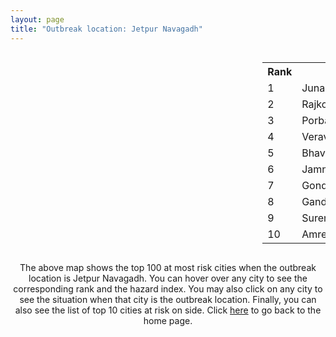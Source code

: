 ```yaml
---
layout: page
title: "Outbreak location: Jetpur Navagadh"
---
```

<div style="width: 100%; overflow: auto;">
<div style="width: 75%; float: left;">
<div id="mapid">
<script src="https://buda-magenta.github.io/hazard_map/load_map.js"></script>

<script>
var marker_outbreak = L.marker([21.764059, 70.616660],{"autoPan": true}).addTo(map); marker_outbreak.bindTooltip("Jetpur Navagadh").openTooltip();

var circle_1 = L.circle([21.517410, 70.464275], {"pane": "markerPane", "color": "red", "fill": true, "fillOpacity": 0.2, "fillRule": "evenodd", "lineCap": "round", "lineJoin": "round", "opacity": 1.0, "radius": 147585, "stroke": true, "weight": 3}).addTo(map);
circle_1.bindTooltip("Junagadh<br>rank: 1<br>hazard index: 0.147586")
circle_1.bindPopup('<a href="https://buda-magenta.github.io/hazard_map/Junagadh">Junagadh</a>')

var circle_2 = L.circle([22.305199, 70.802833], {"pane": "markerPane", "color": "red", "fill": true, "fillOpacity": 0.2, "fillRule": "evenodd", "lineCap": "round", "lineJoin": "round", "opacity": 1.0, "radius": 78811, "stroke": true, "weight": 3}).addTo(map);
circle_2.bindTooltip("Rajkot<br>rank: 2<br>hazard index: 0.078811")
circle_2.bindPopup('<a href="https://buda-magenta.github.io/hazard_map/Rajkot">Rajkot</a>')

var circle_3 = L.circle([21.640900, 69.611000], {"pane": "markerPane", "color": "red", "fill": true, "fillOpacity": 0.2, "fillRule": "evenodd", "lineCap": "round", "lineJoin": "round", "opacity": 1.0, "radius": 41644, "stroke": true, "weight": 3}).addTo(map);
circle_3.bindTooltip("Porbandar<br>rank: 3<br>hazard index: 0.041644")
circle_3.bindPopup('<a href="https://buda-magenta.github.io/hazard_map/Porbandar">Porbandar</a>')

var circle_4 = L.circle([20.905700, 70.378100], {"pane": "markerPane", "color": "red", "fill": true, "fillOpacity": 0.2, "fillRule": "evenodd", "lineCap": "round", "lineJoin": "round", "opacity": 1.0, "radius": 39032, "stroke": true, "weight": 3}).addTo(map);
circle_4.bindTooltip("Veraval<br>rank: 4<br>hazard index: 0.039032")
circle_4.bindPopup('<a href="https://buda-magenta.github.io/hazard_map/Veraval">Veraval</a>')

var circle_5 = L.circle([21.771884, 72.141645], {"pane": "markerPane", "color": "red", "fill": true, "fillOpacity": 0.2, "fillRule": "evenodd", "lineCap": "round", "lineJoin": "round", "opacity": 1.0, "radius": 14804, "stroke": true, "weight": 3}).addTo(map);
circle_5.bindTooltip("Bhavnagar<br>rank: 5<br>hazard index: 0.014804")
circle_5.bindPopup('<a href="https://buda-magenta.github.io/hazard_map/Bhavnagar">Bhavnagar</a>')

var circle_6 = L.circle([22.473242, 70.055210], {"pane": "markerPane", "color": "red", "fill": true, "fillOpacity": 0.2, "fillRule": "evenodd", "lineCap": "round", "lineJoin": "round", "opacity": 1.0, "radius": 13197, "stroke": true, "weight": 3}).addTo(map);
circle_6.bindTooltip("Jamnagar<br>rank: 6<br>hazard index: 0.013197")
circle_6.bindPopup('<a href="https://buda-magenta.github.io/hazard_map/Jamnagar">Jamnagar</a>')

var circle_7 = L.circle([21.972182, 70.795524], {"pane": "markerPane", "color": "red", "fill": true, "fillOpacity": 0.2, "fillRule": "evenodd", "lineCap": "round", "lineJoin": "round", "opacity": 1.0, "radius": 6857, "stroke": true, "weight": 3}).addTo(map);
circle_7.bindTooltip("Gondal<br>rank: 7<br>hazard index: 0.006858")
circle_7.bindPopup('<a href="https://buda-magenta.github.io/hazard_map/Gondal">Gondal</a>')

var circle_8 = L.circle([23.071874, 70.131715], {"pane": "markerPane", "color": "red", "fill": true, "fillOpacity": 0.2, "fillRule": "evenodd", "lineCap": "round", "lineJoin": "round", "opacity": 1.0, "radius": 6200, "stroke": true, "weight": 3}).addTo(map);
circle_8.bindTooltip("Gandhidham<br>rank: 8<br>hazard index: 0.006201")
circle_8.bindPopup('<a href="https://buda-magenta.github.io/hazard_map/Gandhidham">Gandhidham</a>')

var circle_9 = L.circle([22.750000, 71.666667], {"pane": "markerPane", "color": "red", "fill": true, "fillOpacity": 0.2, "fillRule": "evenodd", "lineCap": "round", "lineJoin": "round", "opacity": 1.0, "radius": 4492, "stroke": true, "weight": 3}).addTo(map);
circle_9.bindTooltip("Surendranagar<br>rank: 9<br>hazard index: 0.004493")
circle_9.bindPopup('<a href="https://buda-magenta.github.io/hazard_map/Surendranagar">Surendranagar</a>')

var circle_10 = L.circle([20.866667, 70.750000], {"pane": "markerPane", "color": "red", "fill": true, "fillOpacity": 0.2, "fillRule": "evenodd", "lineCap": "round", "lineJoin": "round", "opacity": 1.0, "radius": 3972, "stroke": true, "weight": 3}).addTo(map);
circle_10.bindTooltip("Amreli<br>rank: 10<br>hazard index: 0.003972")
circle_10.bindPopup('<a href="https://buda-magenta.github.io/hazard_map/Amreli">Amreli</a>')

var circle_11 = L.circle([23.021624, 72.579707], {"pane": "markerPane", "color": "red", "fill": true, "fillOpacity": 0.2, "fillRule": "evenodd", "lineCap": "round", "lineJoin": "round", "opacity": 1.0, "radius": 3799, "stroke": true, "weight": 3}).addTo(map);
circle_11.bindTooltip("Ahmedabad<br>rank: 11<br>hazard index: 0.003799")
circle_11.bindPopup('<a href="https://buda-magenta.github.io/hazard_map/Ahmedabad">Ahmedabad</a>')

var circle_12 = L.circle([23.247245, 69.668339], {"pane": "markerPane", "color": "red", "fill": true, "fillOpacity": 0.2, "fillRule": "evenodd", "lineCap": "round", "lineJoin": "round", "opacity": 1.0, "radius": 3668, "stroke": true, "weight": 3}).addTo(map);
circle_12.bindTooltip("Bhuj<br>rank: 12<br>hazard index: 0.003668")
circle_12.bindPopup('<a href="https://buda-magenta.github.io/hazard_map/Bhuj">Bhuj</a>')

var circle_13 = L.circle([22.168600, 71.668500], {"pane": "markerPane", "color": "red", "fill": true, "fillOpacity": 0.2, "fillRule": "evenodd", "lineCap": "round", "lineJoin": "round", "opacity": 1.0, "radius": 3248, "stroke": true, "weight": 3}).addTo(map);
circle_13.bindTooltip("Botad<br>rank: 13<br>hazard index: 0.003249")
circle_13.bindPopup('<a href="https://buda-magenta.github.io/hazard_map/Botad">Botad</a>')

var circle_14 = L.circle([22.910184, 69.899418], {"pane": "markerPane", "color": "red", "fill": true, "fillOpacity": 0.2, "fillRule": "evenodd", "lineCap": "round", "lineJoin": "round", "opacity": 1.0, "radius": 3221, "stroke": true, "weight": 3}).addTo(map);
circle_14.bindTooltip("Bhadreshwar<br>rank: 14<br>hazard index: 0.003221")
circle_14.bindPopup('<a href="https://buda-magenta.github.io/hazard_map/Bhadreshwar">Bhadreshwar</a>')

var circle_15 = L.circle([19.075990, 72.877393], {"pane": "markerPane", "color": "red", "fill": true, "fillOpacity": 0.2, "fillRule": "evenodd", "lineCap": "round", "lineJoin": "round", "opacity": 1.0, "radius": 2140, "stroke": true, "weight": 3}).addTo(map);
circle_15.bindTooltip("Mumbai<br>rank: 15<br>hazard index: 0.002140")
circle_15.bindPopup('<a href="https://buda-magenta.github.io/hazard_map/Mumbai">Mumbai</a>')

var circle_16 = L.circle([25.264902, 82.985787], {"pane": "markerPane", "color": "red", "fill": true, "fillOpacity": 0.2, "fillRule": "evenodd", "lineCap": "round", "lineJoin": "round", "opacity": 1.0, "radius": 966, "stroke": true, "weight": 3}).addTo(map);
circle_16.bindTooltip("Morvi<br>rank: 16<br>hazard index: 0.000967")
circle_16.bindPopup('<a href="https://buda-magenta.github.io/hazard_map/Morvi">Morvi</a>')

var circle_17 = L.circle([21.170200, 72.831100], {"pane": "markerPane", "color": "red", "fill": true, "fillOpacity": 0.2, "fillRule": "evenodd", "lineCap": "round", "lineJoin": "round", "opacity": 1.0, "radius": 881, "stroke": true, "weight": 3}).addTo(map);
circle_17.bindTooltip("Surat<br>rank: 17<br>hazard index: 0.000881")
circle_17.bindPopup('<a href="https://buda-magenta.github.io/hazard_map/Surat">Surat</a>')

var circle_18 = L.circle([28.651718, 77.221939], {"pane": "markerPane", "color": "red", "fill": true, "fillOpacity": 0.2, "fillRule": "evenodd", "lineCap": "round", "lineJoin": "round", "opacity": 1.0, "radius": 473, "stroke": true, "weight": 3}).addTo(map);
circle_18.bindTooltip("Delhi<br>rank: 18<br>hazard index: 0.000473")
circle_18.bindPopup('<a href="https://buda-magenta.github.io/hazard_map/Delhi">Delhi</a>')

var circle_19 = L.circle([22.297314, 73.194257], {"pane": "markerPane", "color": "red", "fill": true, "fillOpacity": 0.2, "fillRule": "evenodd", "lineCap": "round", "lineJoin": "round", "opacity": 1.0, "radius": 329, "stroke": true, "weight": 3}).addTo(map);
circle_19.bindTooltip("Vadodara<br>rank: 19<br>hazard index: 0.000329")
circle_19.bindPopup('<a href="https://buda-magenta.github.io/hazard_map/Vadodara">Vadodara</a>')

var circle_20 = L.circle([24.170979, 72.436638], {"pane": "markerPane", "color": "red", "fill": true, "fillOpacity": 0.2, "fillRule": "evenodd", "lineCap": "round", "lineJoin": "round", "opacity": 1.0, "radius": 207, "stroke": true, "weight": 3}).addTo(map);
circle_20.bindTooltip("Palanpur<br>rank: 20<br>hazard index: 0.000207")
circle_20.bindPopup('<a href="https://buda-magenta.github.io/hazard_map/Palanpur">Palanpur</a>')

var circle_21 = L.circle([26.296772, 73.035143], {"pane": "markerPane", "color": "red", "fill": true, "fillOpacity": 0.2, "fillRule": "evenodd", "lineCap": "round", "lineJoin": "round", "opacity": 1.0, "radius": 183, "stroke": true, "weight": 3}).addTo(map);
circle_21.bindTooltip("Jodhpur<br>rank: 21<br>hazard index: 0.000184")
circle_21.bindPopup('<a href="https://buda-magenta.github.io/hazard_map/Jodhpur">Jodhpur</a>')

var circle_22 = L.circle([24.268349, 72.204387], {"pane": "markerPane", "color": "red", "fill": true, "fillOpacity": 0.2, "fillRule": "evenodd", "lineCap": "round", "lineJoin": "round", "opacity": 1.0, "radius": 181, "stroke": true, "weight": 3}).addTo(map);
circle_22.bindTooltip("Deesa<br>rank: 22<br>hazard index: 0.000181")
circle_22.bindPopup('<a href="https://buda-magenta.github.io/hazard_map/Deesa">Deesa</a>')

var circle_23 = L.circle([22.901200, 88.389900], {"pane": "markerPane", "color": "red", "fill": true, "fillOpacity": 0.2, "fillRule": "evenodd", "lineCap": "round", "lineJoin": "round", "opacity": 1.0, "radius": 176, "stroke": true, "weight": 3}).addTo(map);
circle_23.bindTooltip("Hugli-Chinsurah<br>rank: 23<br>hazard index: 0.000176")
circle_23.bindPopup('<a href="https://buda-magenta.github.io/hazard_map/Hugli-Chinsurah">Hugli-Chinsurah</a>')

var circle_24 = L.circle([26.505476, 93.977739], {"pane": "markerPane", "color": "red", "fill": true, "fillOpacity": 0.2, "fillRule": "evenodd", "lineCap": "round", "lineJoin": "round", "opacity": 1.0, "radius": 166, "stroke": true, "weight": 3}).addTo(map);
circle_24.bindTooltip("Chandan Nagar<br>rank: 24<br>hazard index: 0.000166")
circle_24.bindPopup('<a href="https://buda-magenta.github.io/hazard_map/Chandan_Nagar">Chandan Nagar</a>')

var circle_25 = L.circle([23.258486, 77.401989], {"pane": "markerPane", "color": "red", "fill": true, "fillOpacity": 0.2, "fillRule": "evenodd", "lineCap": "round", "lineJoin": "round", "opacity": 1.0, "radius": 153, "stroke": true, "weight": 3}).addTo(map);
circle_25.bindTooltip("Bhopal<br>rank: 25<br>hazard index: 0.000153")
circle_25.bindPopup('<a href="https://buda-magenta.github.io/hazard_map/Bhopal">Bhopal</a>')

var circle_26 = L.circle([23.774057, 71.683735], {"pane": "markerPane", "color": "red", "fill": true, "fillOpacity": 0.2, "fillRule": "evenodd", "lineCap": "round", "lineJoin": "round", "opacity": 1.0, "radius": 138, "stroke": true, "weight": 3}).addTo(map);
circle_26.bindTooltip("Patan<br>rank: 26<br>hazard index: 0.000138")
circle_26.bindPopup('<a href="https://buda-magenta.github.io/hazard_map/Patan">Patan</a>')

var circle_27 = L.circle([26.915458, 75.818982], {"pane": "markerPane", "color": "red", "fill": true, "fillOpacity": 0.2, "fillRule": "evenodd", "lineCap": "round", "lineJoin": "round", "opacity": 1.0, "radius": 120, "stroke": true, "weight": 3}).addTo(map);
circle_27.bindTooltip("Jaipur<br>rank: 27<br>hazard index: 0.000120")
circle_27.bindPopup('<a href="https://buda-magenta.github.io/hazard_map/Jaipur">Jaipur</a>')

var circle_28 = L.circle([19.194329, 72.970178], {"pane": "markerPane", "color": "red", "fill": true, "fillOpacity": 0.2, "fillRule": "evenodd", "lineCap": "round", "lineJoin": "round", "opacity": 1.0, "radius": 119, "stroke": true, "weight": 3}).addTo(map);
circle_28.bindTooltip("Thane<br>rank: 28<br>hazard index: 0.000120")
circle_28.bindPopup('<a href="https://buda-magenta.github.io/hazard_map/Thane">Thane</a>')

var circle_29 = L.circle([19.439885, 72.880383], {"pane": "markerPane", "color": "red", "fill": true, "fillOpacity": 0.2, "fillRule": "evenodd", "lineCap": "round", "lineJoin": "round", "opacity": 1.0, "radius": 116, "stroke": true, "weight": 3}).addTo(map);
circle_29.bindTooltip("Vasai<br>rank: 29<br>hazard index: 0.000116")
circle_29.bindPopup('<a href="https://buda-magenta.github.io/hazard_map/Vasai">Vasai</a>')

var circle_30 = L.circle([22.974972, 88.434592], {"pane": "markerPane", "color": "red", "fill": true, "fillOpacity": 0.2, "fillRule": "evenodd", "lineCap": "round", "lineJoin": "round", "opacity": 1.0, "radius": 100, "stroke": true, "weight": 3}).addTo(map);
circle_30.bindTooltip("Kalyani<br>rank: 30<br>hazard index: 0.000100")
circle_30.bindPopup('<a href="https://buda-magenta.github.io/hazard_map/Kalyani">Kalyani</a>')

var circle_31 = L.circle([22.541418, 88.357691], {"pane": "markerPane", "color": "red", "fill": true, "fillOpacity": 0.2, "fillRule": "evenodd", "lineCap": "round", "lineJoin": "round", "opacity": 1.0, "radius": 99, "stroke": true, "weight": 3}).addTo(map);
circle_31.bindTooltip("Kolkata<br>rank: 31<br>hazard index: 0.000100")
circle_31.bindPopup('<a href="https://buda-magenta.github.io/hazard_map/Kolkata">Kolkata</a>')

var circle_32 = L.circle([23.160894, 79.949770], {"pane": "markerPane", "color": "red", "fill": true, "fillOpacity": 0.2, "fillRule": "evenodd", "lineCap": "round", "lineJoin": "round", "opacity": 1.0, "radius": 90, "stroke": true, "weight": 3}).addTo(map);
circle_32.bindTooltip("Jabalpur<br>rank: 32<br>hazard index: 0.000090")
circle_32.bindPopup('<a href="https://buda-magenta.github.io/hazard_map/Jabalpur">Jabalpur</a>')

var circle_33 = L.circle([18.521428, 73.854454], {"pane": "markerPane", "color": "red", "fill": true, "fillOpacity": 0.2, "fillRule": "evenodd", "lineCap": "round", "lineJoin": "round", "opacity": 1.0, "radius": 89, "stroke": true, "weight": 3}).addTo(map);
circle_33.bindTooltip("Pune<br>rank: 33<br>hazard index: 0.000089")
circle_33.bindPopup('<a href="https://buda-magenta.github.io/hazard_map/Pune">Pune</a>')

var circle_34 = L.circle([17.388786, 78.461065], {"pane": "markerPane", "color": "red", "fill": true, "fillOpacity": 0.2, "fillRule": "evenodd", "lineCap": "round", "lineJoin": "round", "opacity": 1.0, "radius": 80, "stroke": true, "weight": 3}).addTo(map);
circle_34.bindTooltip("Hyderabad<br>rank: 34<br>hazard index: 0.000081")
circle_34.bindPopup('<a href="https://buda-magenta.github.io/hazard_map/Hyderabad">Hyderabad</a>')

var circle_35 = L.circle([21.149813, 79.082056], {"pane": "markerPane", "color": "red", "fill": true, "fillOpacity": 0.2, "fillRule": "evenodd", "lineCap": "round", "lineJoin": "round", "opacity": 1.0, "radius": 75, "stroke": true, "weight": 3}).addTo(map);
circle_35.bindTooltip("Nagpur<br>rank: 35<br>hazard index: 0.000076")
circle_35.bindPopup('<a href="https://buda-magenta.github.io/hazard_map/Nagpur">Nagpur</a>')

var circle_36 = L.circle([23.223288, 72.649227], {"pane": "markerPane", "color": "red", "fill": true, "fillOpacity": 0.2, "fillRule": "evenodd", "lineCap": "round", "lineJoin": "round", "opacity": 1.0, "radius": 60, "stroke": true, "weight": 3}).addTo(map);
circle_36.bindTooltip("Gandhinagar<br>rank: 36<br>hazard index: 0.000061")
circle_36.bindPopup('<a href="https://buda-magenta.github.io/hazard_map/Gandhinagar">Gandhinagar</a>')

var circle_37 = L.circle([23.666667, 72.500000], {"pane": "markerPane", "color": "red", "fill": true, "fillOpacity": 0.2, "fillRule": "evenodd", "lineCap": "round", "lineJoin": "round", "opacity": 1.0, "radius": 57, "stroke": true, "weight": 3}).addTo(map);
circle_37.bindTooltip("Mahesana<br>rank: 37<br>hazard index: 0.000058")
circle_37.bindPopup('<a href="https://buda-magenta.github.io/hazard_map/Mahesana">Mahesana</a>')

var circle_38 = L.circle([23.174597, 75.785142], {"pane": "markerPane", "color": "red", "fill": true, "fillOpacity": 0.2, "fillRule": "evenodd", "lineCap": "round", "lineJoin": "round", "opacity": 1.0, "radius": 51, "stroke": true, "weight": 3}).addTo(map);
circle_38.bindTooltip("Ujjain<br>rank: 38<br>hazard index: 0.000051")
circle_38.bindPopup('<a href="https://buda-magenta.github.io/hazard_map/Ujjain">Ujjain</a>')

var circle_39 = L.circle([26.838100, 80.934600], {"pane": "markerPane", "color": "red", "fill": true, "fillOpacity": 0.2, "fillRule": "evenodd", "lineCap": "round", "lineJoin": "round", "opacity": 1.0, "radius": 49, "stroke": true, "weight": 3}).addTo(map);
circle_39.bindTooltip("Lucknow<br>rank: 39<br>hazard index: 0.000049")
circle_39.bindPopup('<a href="https://buda-magenta.github.io/hazard_map/Lucknow">Lucknow</a>')

var circle_40 = L.circle([25.335649, 83.007629], {"pane": "markerPane", "color": "red", "fill": true, "fillOpacity": 0.2, "fillRule": "evenodd", "lineCap": "round", "lineJoin": "round", "opacity": 1.0, "radius": 39, "stroke": true, "weight": 3}).addTo(map);
circle_40.bindTooltip("Varanasi<br>rank: 40<br>hazard index: 0.000039")
circle_40.bindPopup('<a href="https://buda-magenta.github.io/hazard_map/Varanasi">Varanasi</a>')

var circle_41 = L.circle([22.558499, 72.962563], {"pane": "markerPane", "color": "red", "fill": true, "fillOpacity": 0.2, "fillRule": "evenodd", "lineCap": "round", "lineJoin": "round", "opacity": 1.0, "radius": 38, "stroke": true, "weight": 3}).addTo(map);
circle_41.bindTooltip("Anand<br>rank: 41<br>hazard index: 0.000039")
circle_41.bindPopup('<a href="https://buda-magenta.github.io/hazard_map/Anand">Anand</a>')

var circle_42 = L.circle([22.689507, 72.871520], {"pane": "markerPane", "color": "red", "fill": true, "fillOpacity": 0.2, "fillRule": "evenodd", "lineCap": "round", "lineJoin": "round", "opacity": 1.0, "radius": 37, "stroke": true, "weight": 3}).addTo(map);
circle_42.bindTooltip("Nadiad<br>rank: 42<br>hazard index: 0.000037")
circle_42.bindPopup('<a href="https://buda-magenta.github.io/hazard_map/Nadiad">Nadiad</a>')

var circle_43 = L.circle([25.438130, 81.833800], {"pane": "markerPane", "color": "red", "fill": true, "fillOpacity": 0.2, "fillRule": "evenodd", "lineCap": "round", "lineJoin": "round", "opacity": 1.0, "radius": 36, "stroke": true, "weight": 3}).addTo(map);
circle_43.bindTooltip("Allahabad<br>rank: 43<br>hazard index: 0.000037")
circle_43.bindPopup('<a href="https://buda-magenta.github.io/hazard_map/Allahabad">Allahabad</a>')

var circle_44 = L.circle([28.428262, 77.002700], {"pane": "markerPane", "color": "red", "fill": true, "fillOpacity": 0.2, "fillRule": "evenodd", "lineCap": "round", "lineJoin": "round", "opacity": 1.0, "radius": 34, "stroke": true, "weight": 3}).addTo(map);
circle_44.bindTooltip("Gurgaon<br>rank: 44<br>hazard index: 0.000034")
circle_44.bindPopup('<a href="https://buda-magenta.github.io/hazard_map/Gurgaon">Gurgaon</a>')

var circle_45 = L.circle([23.250000, 87.750000], {"pane": "markerPane", "color": "red", "fill": true, "fillOpacity": 0.2, "fillRule": "evenodd", "lineCap": "round", "lineJoin": "round", "opacity": 1.0, "radius": 34, "stroke": true, "weight": 3}).addTo(map);
circle_45.bindTooltip("Barddhaman<br>rank: 45<br>hazard index: 0.000034")
circle_45.bindPopup('<a href="https://buda-magenta.github.io/hazard_map/Barddhaman">Barddhaman</a>')

var circle_46 = L.circle([21.237947, 81.633683], {"pane": "markerPane", "color": "red", "fill": true, "fillOpacity": 0.2, "fillRule": "evenodd", "lineCap": "round", "lineJoin": "round", "opacity": 1.0, "radius": 31, "stroke": true, "weight": 3}).addTo(map);
circle_46.bindTooltip("Raipur<br>rank: 46<br>hazard index: 0.000032")
circle_46.bindPopup('<a href="https://buda-magenta.github.io/hazard_map/Raipur">Raipur</a>')

var circle_47 = L.circle([12.979120, 77.591300], {"pane": "markerPane", "color": "red", "fill": true, "fillOpacity": 0.2, "fillRule": "evenodd", "lineCap": "round", "lineJoin": "round", "opacity": 1.0, "radius": 30, "stroke": true, "weight": 3}).addTo(map);
circle_47.bindTooltip("Bangalore<br>rank: 47<br>hazard index: 0.000031")
circle_47.bindPopup('<a href="https://buda-magenta.github.io/hazard_map/Bangalore">Bangalore</a>')

var circle_48 = L.circle([18.627929, 73.800983], {"pane": "markerPane", "color": "red", "fill": true, "fillOpacity": 0.2, "fillRule": "evenodd", "lineCap": "round", "lineJoin": "round", "opacity": 1.0, "radius": 30, "stroke": true, "weight": 3}).addTo(map);
circle_48.bindTooltip("Pimpri Chinchwad<br>rank: 48<br>hazard index: 0.000030")
circle_48.bindPopup('<a href="https://buda-magenta.github.io/hazard_map/Pimpri_Chinchwad">Pimpri Chinchwad</a>')

var circle_49 = L.circle([20.011247, 73.790236], {"pane": "markerPane", "color": "red", "fill": true, "fillOpacity": 0.2, "fillRule": "evenodd", "lineCap": "round", "lineJoin": "round", "opacity": 1.0, "radius": 29, "stroke": true, "weight": 3}).addTo(map);
circle_49.bindTooltip("Nashik<br>rank: 49<br>hazard index: 0.000029")
circle_49.bindPopup('<a href="https://buda-magenta.github.io/hazard_map/Nashik">Nashik</a>')

var circle_50 = L.circle([21.750000, 73.000000], {"pane": "markerPane", "color": "red", "fill": true, "fillOpacity": 0.2, "fillRule": "evenodd", "lineCap": "round", "lineJoin": "round", "opacity": 1.0, "radius": 28, "stroke": true, "weight": 3}).addTo(map);
circle_50.bindTooltip("Bharuch<br>rank: 50<br>hazard index: 0.000028")
circle_50.bindPopup('<a href="https://buda-magenta.github.io/hazard_map/Bharuch">Bharuch</a>')

var circle_51 = L.circle([22.720362, 75.868200], {"pane": "markerPane", "color": "red", "fill": true, "fillOpacity": 0.2, "fillRule": "evenodd", "lineCap": "round", "lineJoin": "round", "opacity": 1.0, "radius": 27, "stroke": true, "weight": 3}).addTo(map);
circle_51.bindTooltip("Indore<br>rank: 51<br>hazard index: 0.000028")
circle_51.bindPopup('<a href="https://buda-magenta.github.io/hazard_map/Indore">Indore</a>')

var circle_52 = L.circle([20.952407, 72.932383], {"pane": "markerPane", "color": "red", "fill": true, "fillOpacity": 0.2, "fillRule": "evenodd", "lineCap": "round", "lineJoin": "round", "opacity": 1.0, "radius": 27, "stroke": true, "weight": 3}).addTo(map);
circle_52.bindTooltip("Navsari<br>rank: 52<br>hazard index: 0.000027")
circle_52.bindPopup('<a href="https://buda-magenta.github.io/hazard_map/Navsari">Navsari</a>')

var circle_53 = L.circle([23.480592, 74.917790], {"pane": "markerPane", "color": "red", "fill": true, "fillOpacity": 0.2, "fillRule": "evenodd", "lineCap": "round", "lineJoin": "round", "opacity": 1.0, "radius": 26, "stroke": true, "weight": 3}).addTo(map);
circle_53.bindTooltip("Ratlam<br>rank: 53<br>hazard index: 0.000026")
circle_53.bindPopup('<a href="https://buda-magenta.github.io/hazard_map/Ratlam">Ratlam</a>')

var circle_54 = L.circle([22.610318, 73.461706], {"pane": "markerPane", "color": "red", "fill": true, "fillOpacity": 0.2, "fillRule": "evenodd", "lineCap": "round", "lineJoin": "round", "opacity": 1.0, "radius": 24, "stroke": true, "weight": 3}).addTo(map);
circle_54.bindTooltip("Kalol<br>rank: 54<br>hazard index: 0.000025")
circle_54.bindPopup('<a href="https://buda-magenta.github.io/hazard_map/Kalol">Kalol</a>')

var circle_55 = L.circle([15.398403, 73.812918], {"pane": "markerPane", "color": "red", "fill": true, "fillOpacity": 0.2, "fillRule": "evenodd", "lineCap": "round", "lineJoin": "round", "opacity": 1.0, "radius": 24, "stroke": true, "weight": 3}).addTo(map);
circle_55.bindTooltip("Vasco Da Gama<br>rank: 55<br>hazard index: 0.000025")
circle_55.bindPopup('<a href="https://buda-magenta.github.io/hazard_map/Vasco_Da_Gama">Vasco Da Gama</a>')

var circle_56 = L.circle([22.778500, 73.624516], {"pane": "markerPane", "color": "red", "fill": true, "fillOpacity": 0.2, "fillRule": "evenodd", "lineCap": "round", "lineJoin": "round", "opacity": 1.0, "radius": 22, "stroke": true, "weight": 3}).addTo(map);
circle_56.bindTooltip("Godhra<br>rank: 56<br>hazard index: 0.000022")
circle_56.bindPopup('<a href="https://buda-magenta.github.io/hazard_map/Godhra">Godhra</a>')

var circle_57 = L.circle([26.671329, 83.364583], {"pane": "markerPane", "color": "red", "fill": true, "fillOpacity": 0.2, "fillRule": "evenodd", "lineCap": "round", "lineJoin": "round", "opacity": 1.0, "radius": 21, "stroke": true, "weight": 3}).addTo(map);
circle_57.bindTooltip("Gorakhpur<br>rank: 57<br>hazard index: 0.000022")
circle_57.bindPopup('<a href="https://buda-magenta.github.io/hazard_map/Gorakhpur">Gorakhpur</a>')

var circle_58 = L.circle([26.469100, 74.639000], {"pane": "markerPane", "color": "red", "fill": true, "fillOpacity": 0.2, "fillRule": "evenodd", "lineCap": "round", "lineJoin": "round", "opacity": 1.0, "radius": 21, "stroke": true, "weight": 3}).addTo(map);
circle_58.bindTooltip("Ajmer<br>rank: 58<br>hazard index: 0.000021")
circle_58.bindPopup('<a href="https://buda-magenta.github.io/hazard_map/Ajmer">Ajmer</a>')

var circle_59 = L.circle([13.083694, 80.270186], {"pane": "markerPane", "color": "red", "fill": true, "fillOpacity": 0.2, "fillRule": "evenodd", "lineCap": "round", "lineJoin": "round", "opacity": 1.0, "radius": 17, "stroke": true, "weight": 3}).addTo(map);
circle_59.bindTooltip("Chennai<br>rank: 59<br>hazard index: 0.000017")
circle_59.bindPopup('<a href="https://buda-magenta.github.io/hazard_map/Chennai">Chennai</a>')

var circle_60 = L.circle([20.432402, 73.141172], {"pane": "markerPane", "color": "red", "fill": true, "fillOpacity": 0.2, "fillRule": "evenodd", "lineCap": "round", "lineJoin": "round", "opacity": 1.0, "radius": 17, "stroke": true, "weight": 3}).addTo(map);
circle_60.bindTooltip("Valsad<br>rank: 60<br>hazard index: 0.000017")
circle_60.bindPopup('<a href="https://buda-magenta.github.io/hazard_map/Valsad">Valsad</a>')

var circle_61 = L.circle([28.015929, 73.317137], {"pane": "markerPane", "color": "red", "fill": true, "fillOpacity": 0.2, "fillRule": "evenodd", "lineCap": "round", "lineJoin": "round", "opacity": 1.0, "radius": 16, "stroke": true, "weight": 3}).addTo(map);
circle_61.bindTooltip("Bikaner<br>rank: 61<br>hazard index: 0.000016")
circle_61.bindPopup('<a href="https://buda-magenta.github.io/hazard_map/Bikaner">Bikaner</a>')

var circle_62 = L.circle([28.457876, 79.405571], {"pane": "markerPane", "color": "red", "fill": true, "fillOpacity": 0.2, "fillRule": "evenodd", "lineCap": "round", "lineJoin": "round", "opacity": 1.0, "radius": 15, "stroke": true, "weight": 3}).addTo(map);
circle_62.bindTooltip("Bareilly<br>rank: 62<br>hazard index: 0.000016")
circle_62.bindPopup('<a href="https://buda-magenta.github.io/hazard_map/Bareilly">Bareilly</a>')

var circle_63 = L.circle([28.863842, 78.805778], {"pane": "markerPane", "color": "red", "fill": true, "fillOpacity": 0.2, "fillRule": "evenodd", "lineCap": "round", "lineJoin": "round", "opacity": 1.0, "radius": 15, "stroke": true, "weight": 3}).addTo(map);
circle_63.bindTooltip("Moradabad<br>rank: 63<br>hazard index: 0.000016")
circle_63.bindPopup('<a href="https://buda-magenta.github.io/hazard_map/Moradabad">Moradabad</a>')

var circle_64 = L.circle([23.388901, 88.372439], {"pane": "markerPane", "color": "red", "fill": true, "fillOpacity": 0.2, "fillRule": "evenodd", "lineCap": "round", "lineJoin": "round", "opacity": 1.0, "radius": 14, "stroke": true, "weight": 3}).addTo(map);
circle_64.bindTooltip("Nabadwip<br>rank: 64<br>hazard index: 0.000015")
circle_64.bindPopup('<a href="https://buda-magenta.github.io/hazard_map/Nabadwip">Nabadwip</a>')

var circle_65 = L.circle([17.849907, 75.276320], {"pane": "markerPane", "color": "red", "fill": true, "fillOpacity": 0.2, "fillRule": "evenodd", "lineCap": "round", "lineJoin": "round", "opacity": 1.0, "radius": 14, "stroke": true, "weight": 3}).addTo(map);
circle_65.bindTooltip("Solapur<br>rank: 65<br>hazard index: 0.000014")
circle_65.bindPopup('<a href="https://buda-magenta.github.io/hazard_map/Solapur">Solapur</a>')

var circle_66 = L.circle([22.801519, 86.202958], {"pane": "markerPane", "color": "red", "fill": true, "fillOpacity": 0.2, "fillRule": "evenodd", "lineCap": "round", "lineJoin": "round", "opacity": 1.0, "radius": 13, "stroke": true, "weight": 3}).addTo(map);
circle_66.bindTooltip("Jamshedpur<br>rank: 66<br>hazard index: 0.000014")
circle_66.bindPopup('<a href="https://buda-magenta.github.io/hazard_map/Jamshedpur">Jamshedpur</a>')

var circle_67 = L.circle([26.460914, 80.321759], {"pane": "markerPane", "color": "red", "fill": true, "fillOpacity": 0.2, "fillRule": "evenodd", "lineCap": "round", "lineJoin": "round", "opacity": 1.0, "radius": 13, "stroke": true, "weight": 3}).addTo(map);
circle_67.bindTooltip("Kanpur<br>rank: 67<br>hazard index: 0.000014")
circle_67.bindPopup('<a href="https://buda-magenta.github.io/hazard_map/Kanpur">Kanpur</a>')

var circle_68 = L.circle([8.576971, 77.050125], {"pane": "markerPane", "color": "red", "fill": true, "fillOpacity": 0.2, "fillRule": "evenodd", "lineCap": "round", "lineJoin": "round", "opacity": 1.0, "radius": 13, "stroke": true, "weight": 3}).addTo(map);
circle_68.bindTooltip("Thiruvananthapuram<br>rank: 68<br>hazard index: 0.000014")
circle_68.bindPopup('<a href="https://buda-magenta.github.io/hazard_map/Thiruvananthapuram">Thiruvananthapuram</a>')

var circle_69 = L.circle([19.261944, 73.194760], {"pane": "markerPane", "color": "red", "fill": true, "fillOpacity": 0.2, "fillRule": "evenodd", "lineCap": "round", "lineJoin": "round", "opacity": 1.0, "radius": 13, "stroke": true, "weight": 3}).addTo(map);
circle_69.bindTooltip("Ulhas Nagar<br>rank: 69<br>hazard index: 0.000014")
circle_69.bindPopup('<a href="https://buda-magenta.github.io/hazard_map/Ulhas_Nagar">Ulhas Nagar</a>')

var circle_70 = L.circle([20.761862, 77.192172], {"pane": "markerPane", "color": "red", "fill": true, "fillOpacity": 0.2, "fillRule": "evenodd", "lineCap": "round", "lineJoin": "round", "opacity": 1.0, "radius": 13, "stroke": true, "weight": 3}).addTo(map);
circle_70.bindTooltip("Akola<br>rank: 70<br>hazard index: 0.000013")
circle_70.bindPopup('<a href="https://buda-magenta.github.io/hazard_map/Akola">Akola</a>')

var circle_71 = L.circle([19.295200, 72.854400], {"pane": "markerPane", "color": "red", "fill": true, "fillOpacity": 0.2, "fillRule": "evenodd", "lineCap": "round", "lineJoin": "round", "opacity": 1.0, "radius": 12, "stroke": true, "weight": 3}).addTo(map);
circle_71.bindTooltip("Mira-Bhayandar<br>rank: 71<br>hazard index: 0.000013")
circle_71.bindPopup('<a href="https://buda-magenta.github.io/hazard_map/Mira-Bhayandar">Mira-Bhayandar</a>')

var circle_72 = L.circle([22.965365, 88.403973], {"pane": "markerPane", "color": "red", "fill": true, "fillOpacity": 0.2, "fillRule": "evenodd", "lineCap": "round", "lineJoin": "round", "opacity": 1.0, "radius": 12, "stroke": true, "weight": 3}).addTo(map);
circle_72.bindTooltip("Bansberia<br>rank: 72<br>hazard index: 0.000012")
circle_72.bindPopup('<a href="https://buda-magenta.github.io/hazard_map/Bansberia">Bansberia</a>')

var circle_73 = L.circle([27.639077, 76.614452], {"pane": "markerPane", "color": "red", "fill": true, "fillOpacity": 0.2, "fillRule": "evenodd", "lineCap": "round", "lineJoin": "round", "opacity": 1.0, "radius": 12, "stroke": true, "weight": 3}).addTo(map);
circle_73.bindTooltip("Alwar<br>rank: 73<br>hazard index: 0.000012")
circle_73.bindPopup('<a href="https://buda-magenta.github.io/hazard_map/Alwar">Alwar</a>')

var circle_74 = L.circle([20.843512, 75.525927], {"pane": "markerPane", "color": "red", "fill": true, "fillOpacity": 0.2, "fillRule": "evenodd", "lineCap": "round", "lineJoin": "round", "opacity": 1.0, "radius": 12, "stroke": true, "weight": 3}).addTo(map);
circle_74.bindTooltip("Jalgaon<br>rank: 74<br>hazard index: 0.000012")
circle_74.bindPopup('<a href="https://buda-magenta.github.io/hazard_map/Jalgaon">Jalgaon</a>')

var circle_75 = L.circle([17.636129, 74.298278], {"pane": "markerPane", "color": "red", "fill": true, "fillOpacity": 0.2, "fillRule": "evenodd", "lineCap": "round", "lineJoin": "round", "opacity": 1.0, "radius": 11, "stroke": true, "weight": 3}).addTo(map);
circle_75.bindTooltip("Satara<br>rank: 75<br>hazard index: 0.000011")
circle_75.bindPopup('<a href="https://buda-magenta.github.io/hazard_map/Satara">Satara</a>')

var circle_76 = L.circle([19.362531, 73.078475], {"pane": "markerPane", "color": "red", "fill": true, "fillOpacity": 0.2, "fillRule": "evenodd", "lineCap": "round", "lineJoin": "round", "opacity": 1.0, "radius": 10, "stroke": true, "weight": 3}).addTo(map);
circle_76.bindTooltip("Bhiwandi<br>rank: 76<br>hazard index: 0.000011")
circle_76.bindPopup('<a href="https://buda-magenta.github.io/hazard_map/Bhiwandi">Bhiwandi</a>')

var circle_77 = L.circle([22.383333, 82.133333], {"pane": "markerPane", "color": "red", "fill": true, "fillOpacity": 0.2, "fillRule": "evenodd", "lineCap": "round", "lineJoin": "round", "opacity": 1.0, "radius": 10, "stroke": true, "weight": 3}).addTo(map);
circle_77.bindTooltip("Bilaspur<br>rank: 77<br>hazard index: 0.000010")
circle_77.bindPopup('<a href="https://buda-magenta.github.io/hazard_map/Bilaspur">Bilaspur</a>')

var circle_78 = L.circle([12.869810, 74.843008], {"pane": "markerPane", "color": "red", "fill": true, "fillOpacity": 0.2, "fillRule": "evenodd", "lineCap": "round", "lineJoin": "round", "opacity": 1.0, "radius": 10, "stroke": true, "weight": 3}).addTo(map);
circle_78.bindTooltip("Mangalore<br>rank: 78<br>hazard index: 0.000010")
circle_78.bindPopup('<a href="https://buda-magenta.github.io/hazard_map/Mangalore">Mangalore</a>')

var circle_79 = L.circle([26.055318, 82.993139], {"pane": "markerPane", "color": "red", "fill": true, "fillOpacity": 0.2, "fillRule": "evenodd", "lineCap": "round", "lineJoin": "round", "opacity": 1.0, "radius": 10, "stroke": true, "weight": 3}).addTo(map);
circle_79.bindTooltip("Nizamabad<br>rank: 79<br>hazard index: 0.000010")
circle_79.bindPopup('<a href="https://buda-magenta.github.io/hazard_map/Nizamabad">Nizamabad</a>')

var circle_80 = L.circle([25.531031, 78.652689], {"pane": "markerPane", "color": "red", "fill": true, "fillOpacity": 0.2, "fillRule": "evenodd", "lineCap": "round", "lineJoin": "round", "opacity": 1.0, "radius": 9, "stroke": true, "weight": 3}).addTo(map);
circle_80.bindTooltip("Jhansi<br>rank: 80<br>hazard index: 0.000010")
circle_80.bindPopup('<a href="https://buda-magenta.github.io/hazard_map/Jhansi">Jhansi</a>')

var circle_81 = L.circle([23.115688, 77.066239], {"pane": "markerPane", "color": "red", "fill": true, "fillOpacity": 0.2, "fillRule": "evenodd", "lineCap": "round", "lineJoin": "round", "opacity": 1.0, "radius": 9, "stroke": true, "weight": 3}).addTo(map);
circle_81.bindTooltip("Sehore<br>rank: 81<br>hazard index: 0.000009")
circle_81.bindPopup('<a href="https://buda-magenta.github.io/hazard_map/Sehore">Sehore</a>')

var circle_82 = L.circle([27.484460, 94.901945], {"pane": "markerPane", "color": "red", "fill": true, "fillOpacity": 0.2, "fillRule": "evenodd", "lineCap": "round", "lineJoin": "round", "opacity": 1.0, "radius": 9, "stroke": true, "weight": 3}).addTo(map);
circle_82.bindTooltip("Dibrugarh<br>rank: 82<br>hazard index: 0.000009")
circle_82.bindPopup('<a href="https://buda-magenta.github.io/hazard_map/Dibrugarh">Dibrugarh</a>')

var circle_83 = L.circle([25.954628, 83.647350], {"pane": "markerPane", "color": "red", "fill": true, "fillOpacity": 0.2, "fillRule": "evenodd", "lineCap": "round", "lineJoin": "round", "opacity": 1.0, "radius": 9, "stroke": true, "weight": 3}).addTo(map);
circle_83.bindTooltip("Maunath Bhanjan<br>rank: 83<br>hazard index: 0.000009")
circle_83.bindPopup('<a href="https://buda-magenta.github.io/hazard_map/Maunath_Bhanjan">Maunath Bhanjan</a>')

var circle_84 = L.circle([22.214285, 84.872437], {"pane": "markerPane", "color": "red", "fill": true, "fillOpacity": 0.2, "fillRule": "evenodd", "lineCap": "round", "lineJoin": "round", "opacity": 1.0, "radius": 8, "stroke": true, "weight": 3}).addTo(map);
circle_84.bindTooltip("Raurkela<br>rank: 84<br>hazard index: 0.000009")
circle_84.bindPopup('<a href="https://buda-magenta.github.io/hazard_map/Raurkela">Raurkela</a>')

var circle_85 = L.circle([25.623457, 84.596839], {"pane": "markerPane", "color": "red", "fill": true, "fillOpacity": 0.2, "fillRule": "evenodd", "lineCap": "round", "lineJoin": "round", "opacity": 1.0, "radius": 8, "stroke": true, "weight": 3}).addTo(map);
circle_85.bindTooltip("Arrah<br>rank: 85<br>hazard index: 0.000009")
circle_85.bindPopup('<a href="https://buda-magenta.github.io/hazard_map/Arrah">Arrah</a>')

var circle_86 = L.circle([23.587548, 75.675679], {"pane": "markerPane", "color": "red", "fill": true, "fillOpacity": 0.2, "fillRule": "evenodd", "lineCap": "round", "lineJoin": "round", "opacity": 1.0, "radius": 8, "stroke": true, "weight": 3}).addTo(map);
circle_86.bindTooltip("Nagda<br>rank: 86<br>hazard index: 0.000009")
circle_86.bindPopup('<a href="https://buda-magenta.github.io/hazard_map/Nagda">Nagda</a>')

var circle_87 = L.circle([21.199035, 81.397955], {"pane": "markerPane", "color": "red", "fill": true, "fillOpacity": 0.2, "fillRule": "evenodd", "lineCap": "round", "lineJoin": "round", "opacity": 1.0, "radius": 8, "stroke": true, "weight": 3}).addTo(map);
circle_87.bindTooltip("Durg<br>rank: 87<br>hazard index: 0.000008")
circle_87.bindPopup('<a href="https://buda-magenta.github.io/hazard_map/Durg">Durg</a>')

var circle_88 = L.circle([27.175255, 78.009816], {"pane": "markerPane", "color": "red", "fill": true, "fillOpacity": 0.2, "fillRule": "evenodd", "lineCap": "round", "lineJoin": "round", "opacity": 1.0, "radius": 7, "stroke": true, "weight": 3}).addTo(map);
circle_88.bindTooltip("Agra<br>rank: 88<br>hazard index: 0.000008")
circle_88.bindPopup('<a href="https://buda-magenta.github.io/hazard_map/Agra">Agra</a>')

var circle_89 = L.circle([19.143607, 73.295535], {"pane": "markerPane", "color": "red", "fill": true, "fillOpacity": 0.2, "fillRule": "evenodd", "lineCap": "round", "lineJoin": "round", "opacity": 1.0, "radius": 7, "stroke": true, "weight": 3}).addTo(map);
circle_89.bindTooltip("Ambarnath<br>rank: 89<br>hazard index: 0.000008")
circle_89.bindPopup('<a href="https://buda-magenta.github.io/hazard_map/Ambarnath">Ambarnath</a>')

var circle_90 = L.circle([11.258608, 75.778874], {"pane": "markerPane", "color": "red", "fill": true, "fillOpacity": 0.2, "fillRule": "evenodd", "lineCap": "round", "lineJoin": "round", "opacity": 1.0, "radius": 7, "stroke": true, "weight": 3}).addTo(map);
circle_90.bindTooltip("Kozhikode<br>rank: 90<br>hazard index: 0.000008")
circle_90.bindPopup('<a href="https://buda-magenta.github.io/hazard_map/Kozhikode">Kozhikode</a>')

var circle_91 = L.circle([24.759267, 81.655000], {"pane": "markerPane", "color": "red", "fill": true, "fillOpacity": 0.2, "fillRule": "evenodd", "lineCap": "round", "lineJoin": "round", "opacity": 1.0, "radius": 7, "stroke": true, "weight": 3}).addTo(map);
circle_91.bindTooltip("Rewa<br>rank: 91<br>hazard index: 0.000008")
circle_91.bindPopup('<a href="https://buda-magenta.github.io/hazard_map/Rewa">Rewa</a>')

var circle_92 = L.circle([24.935635, 82.647701], {"pane": "markerPane", "color": "red", "fill": true, "fillOpacity": 0.2, "fillRule": "evenodd", "lineCap": "round", "lineJoin": "round", "opacity": 1.0, "radius": 7, "stroke": true, "weight": 3}).addTo(map);
circle_92.bindTooltip("Mirzapur<br>rank: 92<br>hazard index: 0.000008")
circle_92.bindPopup('<a href="https://buda-magenta.github.io/hazard_map/Mirzapur">Mirzapur</a>')

var circle_93 = L.circle([26.757792, 94.207965], {"pane": "markerPane", "color": "red", "fill": true, "fillOpacity": 0.2, "fillRule": "evenodd", "lineCap": "round", "lineJoin": "round", "opacity": 1.0, "radius": 7, "stroke": true, "weight": 3}).addTo(map);
circle_93.bindTooltip("Jorhat<br>rank: 93<br>hazard index: 0.000008")
circle_93.bindPopup('<a href="https://buda-magenta.github.io/hazard_map/Jorhat">Jorhat</a>')

var circle_94 = L.circle([25.604091, 73.415609], {"pane": "markerPane", "color": "red", "fill": true, "fillOpacity": 0.2, "fillRule": "evenodd", "lineCap": "round", "lineJoin": "round", "opacity": 1.0, "radius": 7, "stroke": true, "weight": 3}).addTo(map);
circle_94.bindTooltip("Pali<br>rank: 94<br>hazard index: 0.000007")
circle_94.bindPopup('<a href="https://buda-magenta.github.io/hazard_map/Pali">Pali</a>')

var circle_95 = L.circle([22.600150, 77.926645], {"pane": "markerPane", "color": "red", "fill": true, "fillOpacity": 0.2, "fillRule": "evenodd", "lineCap": "round", "lineJoin": "round", "opacity": 1.0, "radius": 7, "stroke": true, "weight": 3}).addTo(map);
circle_95.bindTooltip("Hoshangabad<br>rank: 95<br>hazard index: 0.000007")
circle_95.bindPopup('<a href="https://buda-magenta.github.io/hazard_map/Hoshangabad">Hoshangabad</a>')

var circle_96 = L.circle([24.197443, 82.666145], {"pane": "markerPane", "color": "red", "fill": true, "fillOpacity": 0.2, "fillRule": "evenodd", "lineCap": "round", "lineJoin": "round", "opacity": 1.0, "radius": 7, "stroke": true, "weight": 3}).addTo(map);
circle_96.bindTooltip("Singrauli<br>rank: 96<br>hazard index: 0.000007")
circle_96.bindPopup('<a href="https://buda-magenta.github.io/hazard_map/Singrauli">Singrauli</a>')

var circle_97 = L.circle([26.269722, 82.994425], {"pane": "markerPane", "color": "red", "fill": true, "fillOpacity": 0.2, "fillRule": "evenodd", "lineCap": "round", "lineJoin": "round", "opacity": 1.0, "radius": 6, "stroke": true, "weight": 3}).addTo(map);
circle_97.bindTooltip("Burhanpur<br>rank: 97<br>hazard index: 0.000007")
circle_97.bindPopup('<a href="https://buda-magenta.github.io/hazard_map/Burhanpur">Burhanpur</a>')

var circle_98 = L.circle([25.773344, 84.784977], {"pane": "markerPane", "color": "red", "fill": true, "fillOpacity": 0.2, "fillRule": "evenodd", "lineCap": "round", "lineJoin": "round", "opacity": 1.0, "radius": 6, "stroke": true, "weight": 3}).addTo(map);
circle_98.bindTooltip("Chapra<br>rank: 98<br>hazard index: 0.000007")
circle_98.bindPopup('<a href="https://buda-magenta.github.io/hazard_map/Chapra">Chapra</a>')

var circle_99 = L.circle([25.133173, 86.525040], {"pane": "markerPane", "color": "red", "fill": true, "fillOpacity": 0.2, "fillRule": "evenodd", "lineCap": "round", "lineJoin": "round", "opacity": 1.0, "radius": 6, "stroke": true, "weight": 3}).addTo(map);
circle_99.bindTooltip("Kharagpur<br>rank: 99<br>hazard index: 0.000006")
circle_99.bindPopup('<a href="https://buda-magenta.github.io/hazard_map/Kharagpur">Kharagpur</a>')

var circle_100 = L.circle([23.809612, 78.759114], {"pane": "markerPane", "color": "red", "fill": true, "fillOpacity": 0.2, "fillRule": "evenodd", "lineCap": "round", "lineJoin": "round", "opacity": 1.0, "radius": 6, "stroke": true, "weight": 3}).addTo(map);
circle_100.bindTooltip("Sagar<br>rank: 100<br>hazard index: 0.000006")
circle_100.bindPopup('<a href="https://buda-magenta.github.io/hazard_map/Sagar">Sagar</a>')
</script>
</div>
</div>


<div style="width: 20%; float: right;">
<table>
<tr>
<th>Rank</th>
<th>City</th>
</tr>

<tr>
<td>1</td>
<td>Junagadh</td>
</tr>

<tr>
<td>2</td>
<td>Rajkot</td>
</tr>

<tr>
<td>3</td>
<td>Porbandar</td>
</tr>

<tr>
<td>4</td>
<td>Veraval</td>
</tr>

<tr>
<td>5</td>
<td>Bhavnagar</td>
</tr>

<tr>
<td>6</td>
<td>Jamnagar</td>
</tr>

<tr>
<td>7</td>
<td>Gondal</td>
</tr>

<tr>
<td>8</td>
<td>Gandhidham</td>
</tr>

<tr>
<td>9</td>
<td>Surendranagar</td>
</tr>

<tr>
<td>10</td>
<td>Amreli</td>
</tr>

</table>
</div>
</div>


<p align="center"> The above map shows the top 100 at most risk cities when the outbreak location is Jetpur Navagadh. You can hover over any city to see the corresponding rank and the hazard index. You may also click on any city to see the situation when that city is the outbreak location. Finally, you can also see the list of top 10 cities at risk on side.  Click <a href="https://buda-magenta.github.io/hazard_map/">here</a> to go back to the home page.
</p>